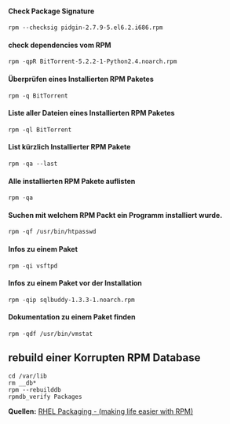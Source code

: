 #### Check Package  Signature
`rpm --checksig pidgin-2.7.9-5.el6.2.i686.rpm`

#### check dependencies vom RPM
`rpm -qpR BitTorrent-5.2.2-1-Python2.4.noarch.rpm`

#### Überprüfen eines Installierten RPM Paketes 
`rpm -q BitTorrent`

#### Liste aller Dateien eines Installierten  RPM Paketes
`rpm -ql BitTorrent`

#### List kürzlich Installierter RPM Pakete
`rpm -qa --last`

#### Alle installierten RPM Pakete auflisten
`rpm -qa`

#### Suchen mit welchem RPM Packt ein Programm installiert wurde. 
`rpm -qf /usr/bin/htpasswd`

#### Infos zu einem Paket
`rpm -qi vsftpd`

#### Infos zu einem Paket vor der Installation 
`rpm -qip sqlbuddy-1.3.3-1.noarch.rpm`

#### Dokumentation zu einem Paket finden 
`rpm -qdf /usr/bin/vmstat`

## rebuild  einer Korrupten RPM Database
```
cd /var/lib
rm __db*
rpm --rebuilddb
rpmdb_verify Packages
```

**Quellen:**
[RHEL Packaging - (making life easier with RPM)](https://jnovy.fedorapeople.org/scl-utils/scl.pdf)
[]()